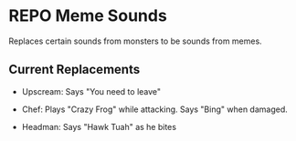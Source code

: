 # REPO Meme Sounds

Replaces certain sounds from monsters to be sounds from memes.

## Current Replacements

- Upscream: Says "You need to leave"

- Chef: Plays "Crazy Frog" while attacking. Says "Bing" when damaged.

- Headman: Says "Hawk Tuah" as he bites
